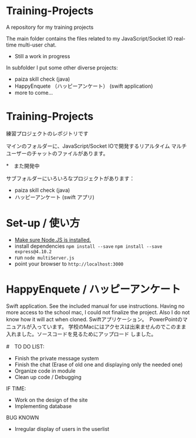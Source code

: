 # Training-Projects
A repository for my training projects

The main folder contains the files related to my 
JavaScript/Socket IO real-time multi-user chat.

* Still a work in progress

In subfolder I put some other diverse projects:
- paiza skill check (java)
- HappyEnquete （ハッピーアンケート） (swift application)
- more to come...



# Training-Projects
練習プロジェクトのレポジトリです

マインのフォルダーに、JavaScript/Socket IOで開発するリアルタイム
マルチユーザーのチャットのファイルがあります。

*　また開発中

サブフォルダーにいろいろなプロジェクトがあります：
- paiza skill check (java)
- ハッピーアンケート (swift アプリ)



# Set-up / 使い方

- [Make sure Node.JS is installed.](https://nodejs.org/en/ "Node.JS download page")
- install dependencies
	`npm install --save`
	`npm install --save express@4.10.2`
- run `node multiServer.js`
- point your browser to `http://localhost:3000`


# HappyEnquete / ハッピーアンケート

Swift application. See the included manual for use instructions.
Having no more access to the school mac, I could not finalize the
project. Also I do not know how it will act when cloned.
Swiftアプリケーション。　PowerPointのマニュアルが入っています。
学校のMacにはアクセスは出来ませんのでこのまま入れました。ソースコードを見るためにアップロード
しました。


#　TO DO LIST:
  - Finish the private message system
  - Finish the chat (Erase of old one and displaying only the needed one)
  - Organize code in module
  - Clean up code / Debugging

IF TIME:
  - Work on the design of the site
  - Implementing database

BUG KNOWN
  - Irregular display of users in the userlist


